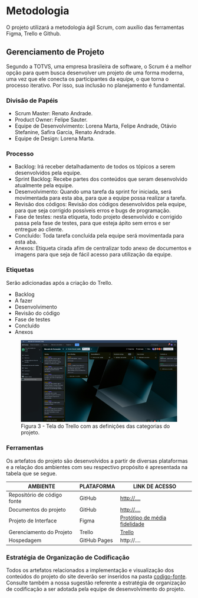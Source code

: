 
# Metodologia

O projeto utilizará a metodologia ágil Scrum, com auxílio das ferramentas Figma, Trello e Github.


## Gerenciamento de Projeto
Segundo a TOTVS, uma empresa brasileira de software, o Scrum é a melhor opção para quem busca desenvolver um projeto de uma forma moderna, uma vez que ele conecta os participantes da equipe, o que torna o processo iterativo. Por isso, sua inclusão no planejamento é fundamental. 

### Divisão de Papéis

- Scrum Master: Renato Andrade.
- Product Owner: Felipe Sauter.
- Equipe de Desenvolvimento: Lorena Marta, Felipe Andrade, Otávio Stefanine, Safira Garcia, Renato Andrade.
- Equipe de Design: Lorena Marta.


### Processo


- Backlog: Irá receber detalhadamento de todos os tópicos a serem desenvolvidos pela equipe.
- Sprint Backlog: Recebe partes dos conteúdos que seram desenvolvido atualmente pela equipe.
- Desenvolvimento: Quando uma tarefa da sprint for iniciada, será movimentada para esta aba, para que a equipe possa realizar a tarefa.
- Revisão dos códigos: Revisão dos códigos desenvolvidos pela equipe, para que seja corrigido possíveis erros e bugs de programação.
- Fase de testes: nesta etiqueta, todo projeto desenvolvido e corrigido passa pela fase de testes, para que esteja ápito sem erros e ser entregue ao cliente.
- Concluído: Toda tarefa concluída pela equipe será movimentada para esta aba.
- Anexos: Etiqueta cirada afim de centralizar todo anexo de documentos e imagens para que seja de fácil acesso para utilização da equipe.


### Etiquetas
<p>Serão adicionadas após a criação do Trello.</p>

<ul>
  <li>Backlog</li>
  <li>A fazer</li>
  <li>Desenvolvimento</li>
  <li>Revisão do código</li>
  <li>Fase de testes</li>
  <li>Concluído</li>
  <li>Anexos</li>
</ul>

<figure> 
  <img src="img/Trello.png"
    <figcaption>Figura 3 - Tela do Trello com as definições das categorias do projeto.
</figure> 
 
### Ferramentas


Os artefatos do projeto são desenvolvidos a partir de diversas plataformas e a relação dos ambientes com seu respectivo propósito é apresentada na tabela que se segue.

| AMBIENTE                            | PLATAFORMA                         | LINK DE ACESSO                         |
|-------------------------------------|------------------------------------|----------------------------------------|
| Repositório de código fonte         | GitHub                             | [http://.... ](https://github.com/ICEI-PUC-Minas-PMV-ADS/pmv-ads-2024-1-e1-proj-web-t3-equipe05-mercado-fornecedor/tree/main/codigo-fonte)  |
| Documentos do projeto               | GitHub                             | [http://.... ](https://github.com/ICEI-PUC-Minas-PMV-ADS/pmv-ads-2024-1-e1-proj-web-t3-equipe05-mercado-fornecedor/tree/main/documentos)    |
| Projeto de Interface                | Figma                              | [Protótipo de média fidelidade](https://www.figma.com/file/9HEteggh2m8f35gVAdH2wF/MercadoDoFornecedor-LowFi?type=design&node-id=0%3A1&mode=design&t=4DSrD756aJzZ8KZK-1)                                 |
| Gerenciamento do Projeto            | Trello                             | [Trello](https://trello.com/invite/b/KYCpAzlH/ATTIaadcfd398153f7ed90860e1a0fd452082D2536D0/mercado-do-fornecedor)                           |
| Hospedagem                          | GitHub Pages                       | http://....                            |


### Estratégia de Organização de Codificação 

Todos os artefatos relacionados a implementação e visualização dos conteúdos do projeto do site deverão ser inseridos na pasta [codigo-fonte](http://https://github.com/ICEI-PUC-Minas-PMV-ADS/WebApplicationProject-Template-v2/tree/main/codigo-fonte). Consulte também a nossa sugestão referente a estratégia de organização de codificação a ser adotada pela equipe de desenvolvimento do projeto.
